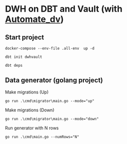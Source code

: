 # DWH on DBT and Vault (with [Automate_dv](https://automate-dv.readthedocs.io/en/latest/))

## Start project
```
docker-compose --env-file .all-env  up -d 
```
```
dbt init dwhvault
```
```
dbt deps 
```

## Data generator (golang project)
Make migrations (Up)
```
go run .\cmd\migrator\main.go --mode="up"
```
Make migrations (Down)
```
go run .\cmd\migrator\main.go --mode="down"
```
Run generator with N rows
```
go run .\cmd\main.go --numRows="N"
```